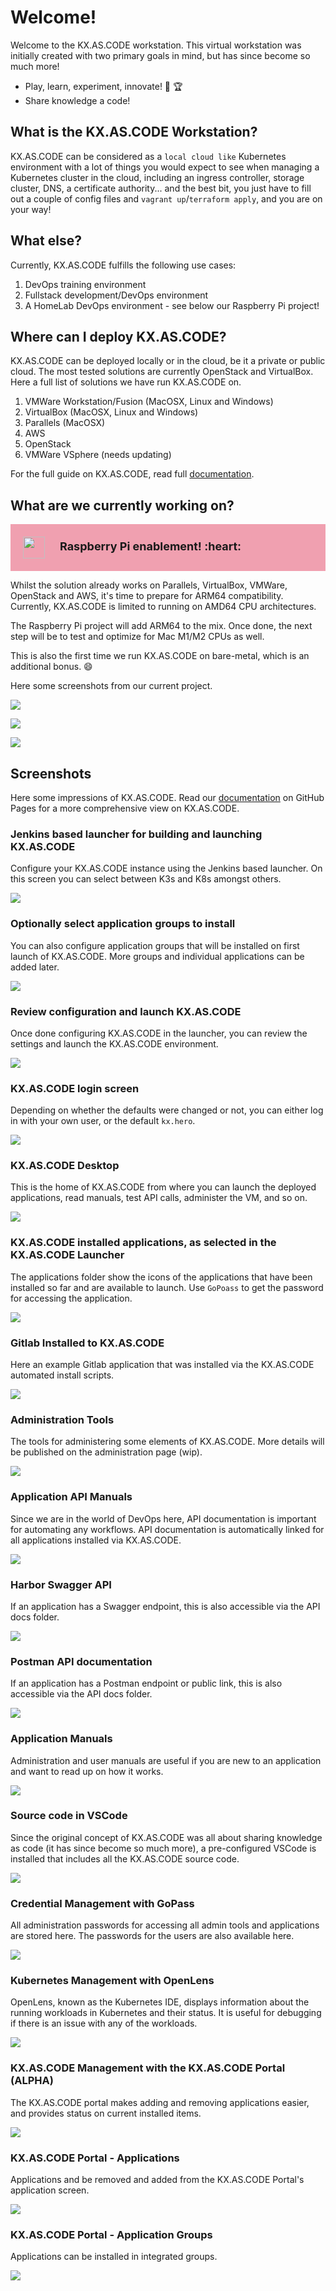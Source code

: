 # Welcome!

Welcome to the KX.AS.CODE workstation. This virtual workstation was initially created with two primary goals in mind, but has since become so much more!

*   Play, learn, experiment, innovate! :muscle: :trophy:
*   Share knowledge a code!

## What is the KX.AS.CODE Workstation?

KX.AS.CODE can be considered as a `local cloud like` Kubernetes environment with a lot of things you would expect to see when managing a Kubernetes cluster in the cloud, including an ingress controller, storage cluster, DNS, a certificate authority... and the best bit, you just have to fill out a couple of config files and `vagrant up`/`terraform apply`, and you are on your way!

## What else?

Currently, KX.AS.CODE fulfills the following use cases:

1. DevOps training environment
2. Fullstack development/DevOps environment
3. A HomeLab DevOps environment - see below our Raspberry Pi project!

## Where can I deploy KX.AS.CODE?
KX.AS.CODE can be deployed locally or in the cloud, be it a private or public cloud. The most tested solutions are currently OpenStack and VirtualBox. Here a full list of solutions we have run KX.AS.CODE on.

1. VMWare Workstation/Fusion (MacOSX, Linux and Windows)
2. VirtualBox (MacOSX, Linux and Windows)
3. Parallels (MacOSX)
4. AWS
5. OpenStack
6. VMWare VSphere (needs updating)

For the full guide on KX.AS.CODE, read full [documentation](https://accenture.github.io/kx.as.code/).

## What are we currently working on?

<div style="background-color:rgb(220, 20, 60, 0.4); padding: 20px">
<span style="vertical-align: middle; display: inline-block;">
<img src="https://github.com/Accenture/kx.as.code/raw/main/docs/assets/images/raspberrypi_logo.png" width="35px"></span>
<span style="margin-left: 20px; font-size: large"><b>Raspberry Pi enablement! :heart: </b> 
</span>
</div>

<span>

Whilst the solution already works on Parallels, VirtualBox, VMWare, OpenStack and AWS, it's time to prepare for ARM64 compatibility. Currently, KX.AS.CODE is limited to running on AMD64 CPU architectures. 

The Raspberry Pi project will add ARM64 to the mix. Once done, the next step will be to test and optimize for Mac M1/M2 CPUs as well.

This is also the first time we run KX.AS.CODE on bare-metal, which is an additional bonus. :smile:

Here some screenshots from our current project.

![](docs/assets/images/Raspberry_PI_Setup_1.jpg)

![](docs/assets/images/Raspberry_PI_Setup_3.jpg)

![](docs/assets/images/Raspberry_PI_Setup_4.jpg)

## Screenshots

Here some impressions of KX.AS.CODE. Read our [documentation](https://accenture.github.io/kx.as.code/) on GitHub Pages for a more comprehensive view on KX.AS.CODE.

### Jenkins based launcher for building and launching KX.AS.CODE

Configure your KX.AS.CODE instance using the Jenkins based launcher. On this screen you can select between K3s and K8s amongst others.

![](docs/assets/images/jenkins_minimal_setup.png)

### Optionally select application groups to install

You can also configure application groups that will be installed on first launch of KX.AS.CODE. More groups and individual applications can be added later.

![](docs/assets/images/jenkins_installation_groups.png)

### Review configuration and launch KX.AS.CODE

Once done configuring KX.AS.CODE in the launcher, you can review the settings and launch the KX.AS.CODE environment.

![](docs/assets/images/jenkins_minimal_setup5.png)

### KX.AS.CODE login screen

Depending on whether the defaults were changed or not, you can either log in with your own user, or the default `kx.hero`.

![](docs/assets/images/kx.as.code_login_screen.png)

### KX.AS.CODE Desktop

This is the home of KX.AS.CODE from where you can launch the deployed applications, read manuals, test API calls, administer the VM, and so on.

![](docs/assets/images/kx.as.code_desktop.png)

### KX.AS.CODE installed applications, as selected in the KX.AS.CODE Launcher

The applications folder show the icons of the applications that have been installed so far and are available to launch. Use `GoPoass` to get the password for accessing the application.

![](docs/assets/images/kx.as.code_applications.png)

### Gitlab Installed to KX.AS.CODE

Here an example Gitlab application that was installed via the KX.AS.CODE automated install scripts.

![](docs/assets/images/kx.as.code_gitlab.png)

### Administration Tools

The tools for administering some elements of KX.AS.CODE. More details will be published on the administration page (wip).

![](docs/assets/images/kx.as.code_admin_tools.png)

### Application API Manuals

Since we are in the world of DevOps here, API documentation is important for automating any workflows. API documentation is automatically linked for all applications installed via KX.AS.CODE.

![](docs/assets/images/kx.as.code_api_docs.png)

### Harbor Swagger API

If an application has a Swagger endpoint, this is also accessible via the API docs folder.

![](docs/assets/images/kx.as.code_harbor_swagger.png)

### Postman API documentation

If an application has a Postman endpoint or public link, this is also accessible via the API docs folder.

![](docs/assets/images/kx.as.code_mattermost_postman.png)

### Application Manuals

Administration and user manuals are useful if you are new to an application and want to read up on how it works.

![](docs/assets/images/kx.as.code_application_user_manuals.png)

### Source code in VSCode

Since the original concept of KX.AS.CODE was all about sharing knowledge as code (it has since become so much more), a pre-configured VSCode is installed that includes all the KX.AS.CODE source code.

![](assets/images/kx.as.code_vscode.png)

### Credential Management with GoPass

All administration passwords for accessing all admin tools and applications are stored here. The passwords for the users are also available here.

![](docs/assets/images/kx.as.code_gopass.png)

### Kubernetes Management with OpenLens

OpenLens, known as the Kubernetes IDE, displays information about the running workloads in Kubernetes and their status. It is useful for debugging if there is an issue with any of the workloads.

![](docs/assets/images/kx.as.code_openlens.png)

### KX.AS.CODE Management with the KX.AS.CODE Portal (ALPHA)

The KX.AS.CODE portal makes adding and removing applications easier, and provides status on current installed items.

![](docs/assets/images/kx.as.code_portal.png)

### KX.AS.CODE Portal - Applications

Applications and be removed and added from the KX.AS.CODE Portal's application screen.

![](docs/assets/images/kx.as.code_portal_applications.png)

### KX.AS.CODE Portal - Application Groups

Applications can be installed in integrated groups.

![](docs/assets/images/kx.as.code_portal_application_groups.png)

